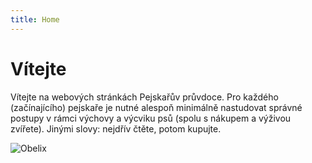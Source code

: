 ```yaml
---
title: Home
---
```


# Vítejte

Vítejte na webových stránkách Pejskařův průvdoce. Pro každého (začínajícího) pejskaře je nutné alespoň minimálně nastudovat správné postupy v rámci výchovy a výcviku psů (spolu s nákupem a výživou zvířete). Jinými slovy: nejdřív čtěte, potom kupujte.

![Obelix](/images/obelix_home.jpg)
